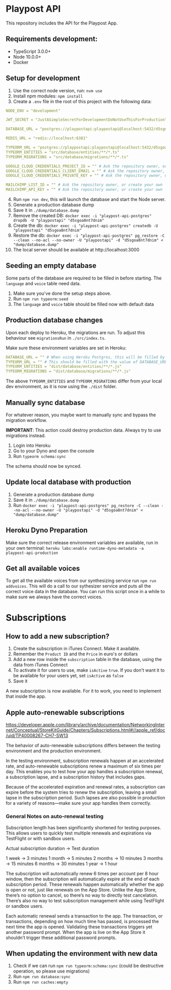 # Playpost API

This repository includes the API for the Playpost App.

## Requirements development:

- TypeScript 3.0.0+
- Node 10.0.0+
- Docker

## Setup for development

1. Use the correct node version, run: `nvm use`
2. Install npm modules: `npm install`
3. Create a `.env` file in the root of this project with the following data:

```yaml
NODE_ENV = "development"

JWT_SECRET = "JustASimpleSecretForDevelopmentDoNotUseThisForProduction"

DATABASE_URL = "postgres://playpostapi:playpostapi@localhost:5432/d5sgoa8nt7dnim"

REDIS_URL = "redis://localhost:6381"

TYPEORM_URL = "postgres://playpostapi:playpostapi@localhost:5432/d5sgoa8nt7dnim"
TYPEORM_ENTITIES = "src/database/entities/**/*.ts"
TYPEORM_MIGRATIONS = "src/database/migrations/**/*.ts"

GOOGLE_CLOUD_CREDENTIALS_PROJECT_ID = "" # Ask the repository owner, or create your own
GOOGLE_CLOUD_CREDENTIALS_CLIENT_EMAIL = "" # Ask the repository owner, or create your own
GOOGLE_CLOUD_CREDENTIALS_PRIVATE_KEY = "" # Ask the repository owner, or create your own

MAILCHIMP_LIST_ID = "" # Ask the repository owner, or create your own
MAILCHIMP_API_KEY = "" # Ask the repository owner, or create your own
```

4. Run `npm run dev`, this will launch the database and start the Node server.
5. Generate a production database dump
6. Save it in `./dump/database.dump`
7. Remove the created DB: `docker exec -i "playpost-api-postgres" dropdb -U "playpostapi" "d5sgoa8nt7dnim"`
8. Create the db: `docker exec -i "playpost-api-postgres" createdb -U "playpostapi" "d5sgoa8nt7dnim"`
9. Restore the db: `docker exec -i "playpost-api-postgres" pg_restore -C --clean --no-acl --no-owner -U "playpostapi" -d "d5sgoa8nt7dnim" < "dump/database.dump"`
10. The local server should be available at http://localhost:3000

## Seeding an empty database

Some parts of the database are required to be filled in before starting. The `language` and `voice` table need data.

1. Make sure you've done the setup steps above.
1. Run `npm run typeorm:seed`
1. The `language` and `voice` table should be filled now with default data

## Production database changes

Upon each deploy to Heroku, the migrations are run. To adjust this behaviour see `migrationsRun` in `./src/index.ts`.

Make sure these environment variables are set in Heroku:

```yaml
DATABASE_URL = "" # When using Heroku Postgres, this will be filled by Heroku
TYPEORM_URL = "" # This should be filled with the value of DATABASE_URL
TYPEORM_ENTITIES = "dist/database/entities/**/*.js"
TYPEORM_MIGRATIONS = "dist/database/migrations/**/*.js"
```

The above `TYPEORM_ENTITIES` and `TYPEORM_MIGRATIONS` differ from your local dev environment, as it is now using the `./dist` folder.

## Manually sync database

For whatever reason, you maybe want to manually sync and bypass the migration workflow.

**IMPORTANT**: This action could destroy production data. Always try to use migrations instead.

1. Login into Heroku
2. Go to your Dyno and open the console
3. Run `typeorm schema:sync`

The schema should now be synced.

## Update local database with production

1. Generate a production database dump
2. Save it in `./dump/database.dump`
3. Run `docker exec -i "playpost-api-postgres" pg_restore -C --clean --no-acl --no-owner -U "playpostapi" -d "d5sgoa8nt7dnim" < "dump/database.dump"`

## Heroku Dyno Preparation

Make sure the correct release environment variables are available, run in your own terminal: `heroku labs:enable runtime-dyno-metadata -a playpost-api-production`

## Get all available voices

To get all the available voices from our synthesizing service run `npm run addvoices`. This will do a call to our sythesizer service and puts all the correct voice data in the database. You can run this script once in a while to make sure we always have the correct voices.

# Subscriptions

## How to add a new subscription?

1. Create the subscription in iTunes Connect. Make it available.
2. Remember the `Product ID` and the `Price` in euro's or dollars
3. Add a new row inside the `subscription` table in the database, using the data from iTunes Connect
4. To activate it for users to use, make `isActive` `true`. If you don't want it to be available for your users yet, set `isActive` as `false`
5. Save it

A new subscription is now available. For it to work, you need to implement that inside the app.

## Apple auto-renewable subscriptions

https://developer.apple.com/library/archive/documentation/NetworkingInternet/Conceptual/StoreKitGuide/Chapters/Subscriptions.html#//apple_ref/doc/uid/TP40008267-CH7-SW13

The behavior of auto-renewable subscriptions differs between the testing environment and the production environment.

In the testing environment, subscription renewals happen at an accelerated rate, and auto-renewable subscriptions renew a maximum of six times per day. This enables you to test how your app handles a subscription renewal, a subscription lapse, and a subscription history that includes gaps.

Because of the accelerated expiration and renewal rates, a subscription can expire before the system tries to renew the subscription, leaving a small lapse in the subscription period. Such lapses are also possible in production for a variety of reasons—make sure your app handles them correctly.

### General Notes on auto-renewal testing

Subscription length has been significantly shortened for testing purposes. This allows users to quickly test multiple renewals and expirations via TestFlight or with sandbox users.

Actual subscription duration -> Test duration

1 week -> 3 minutes
1 month -> 5 minutes
2 months -> 10 minutes
3 months -> 15 minutes
6 months -> 30 minutes
1 year -> 1 hour

The subscription will automatically renew 6 times per account per 8 hour window, then the subscription will automatically expire at the end of each subscription period. These renewals happen automatically whether the app is open or not, just like renewals on the App Store. Unlike the App Store, there’s no option to cancel, so there’s no way to directly test cancelation. There’s also no way to test subscription management while using TestFlight or sandbox users.

Each automatic renewal sends a transaction to the app. The transaction, or transactions, depending on how much time has passed, is processed the next time the app is opened. Validating these transactions triggers yet another password prompt. When the app is live on the App Store it shouldn’t trigger these additional password prompts.

## When updating the environment with new data

1. Check if we can run `npm run typeorm:schema:sync` (could be destructive operation, so please use migrations)
2. Run `npm run database:sync`
3. Run `npm run caches:empty`
